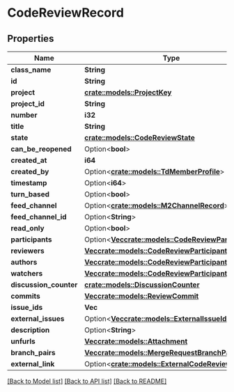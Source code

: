 # CodeReviewRecord

## Properties

Name | Type | Description | Notes
------------ | ------------- | ------------- | -------------
**class_name** | **String** |  | 
**id** | **String** |  | 
**project** | [**crate::models::ProjectKey**](ProjectKey.md) |  | 
**project_id** | **String** |  | 
**number** | **i32** |  | 
**title** | **String** |  | 
**state** | [**crate::models::CodeReviewState**](CodeReviewState.md) |  | 
**can_be_reopened** | Option<**bool**> |  | [optional]
**created_at** | **i64** |  | 
**created_by** | Option<[**crate::models::TdMemberProfile**](TD_MemberProfile.md)> |  | [optional]
**timestamp** | Option<**i64**> |  | [optional]
**turn_based** | Option<**bool**> |  | [optional]
**feed_channel** | Option<[**crate::models::M2ChannelRecord**](M2ChannelRecord.md)> |  | [optional]
**feed_channel_id** | Option<**String**> |  | [optional]
**read_only** | Option<**bool**> |  | [optional]
**participants** | Option<[**Vec<crate::models::CodeReviewParticipant>**](CodeReviewParticipant.md)> |  | [optional]
**reviewers** | [**Vec<crate::models::CodeReviewParticipantRecord>**](CodeReviewParticipantRecord.md) |  | 
**authors** | [**Vec<crate::models::CodeReviewParticipantRecord>**](CodeReviewParticipantRecord.md) |  | 
**watchers** | [**Vec<crate::models::CodeReviewParticipantRecord>**](CodeReviewParticipantRecord.md) |  | 
**discussion_counter** | [**crate::models::DiscussionCounter**](DiscussionCounter.md) |  | 
**commits** | [**Vec<crate::models::ReviewCommit>**](ReviewCommit.md) |  | 
**issue_ids** | **Vec<String>** |  | 
**external_issues** | Option<[**Vec<crate::models::ExternalIssueIdOut>**](ExternalIssueIdOut.md)> |  | [optional]
**description** | Option<**String**> |  | [optional]
**unfurls** | [**Vec<crate::models::Attachment>**](Attachment.md) |  | 
**branch_pairs** | [**Vec<crate::models::MergeRequestBranchPair>**](MergeRequestBranchPair.md) |  | 
**external_link** | Option<[**crate::models::ExternalCodeReviewLink**](ExternalCodeReviewLink.md)> |  | [optional]

[[Back to Model list]](../README.md#documentation-for-models) [[Back to API list]](../README.md#documentation-for-api-endpoints) [[Back to README]](../README.md)


